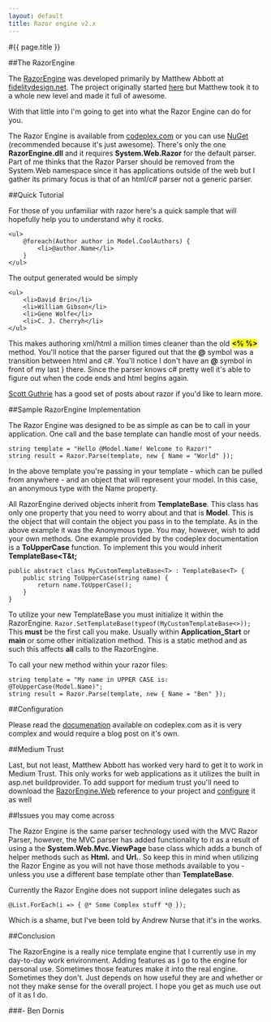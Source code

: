 ```yaml
---
layout: default
title: Razor engine v2.x
---
```

#{{ page.title }}

##The RazorEngine

The <a href='http://razorengine.codeplex.com/'>RazorEngine</a> was developed primarily by Matthew Abbott at <a href='http://fidelitydesign.net'>fidelitydesign.net</a>. The project originally started <a href='http://buildstarted.com/2010/09/29/razor-view-engine-without-mvc-at-all/'>here</a> but Matthew took it to a whole new level and made it full of awesome. 

With that little into I'm going to get into what the Razor Engine can do for you.

The Razor Engine is available from <a href='http://razorengine.codeplex.com/'>codeplex.com</a> or you can use <a href='http://nuget.org/Packages/Packages/Details/RazorEngine-2-1'>NuGet</a> (recommended because it's just awesome). There's only the one <strong>RazorEngine.dll</strong> and it requires <strong>System.Web.Razor</strong> for the default parser. Part of me thinks that the Razor Parser should be removed from the System.Web namespace since it has applications outside of the web but I gather its primary focus is that of an html/c# parser not a generic parser.

##Quick Tutorial

For those of you unfamiliar with razor here's a quick sample that will hopefully help you to understand why it rocks. 

    <ul>
        @foreach(Author author in Model.CoolAuthors) {
            <li>@author.Name</li>
        }
    </ul>


The output generated would be simply

    <ul>
        <li>David Brin</li>
        <li>William Gibson</li>
        <li>Gene Wolfe</li>
        <li>C. J. Cherryh</li>
    </ul>


This makes authoring xml/html a million times cleaner than the old <span style='background-color:yellow; font-weight:bold;'>&lt;% %&gt;</span> method. You'll notice that the parser figured out that the <strong>@</strong> symbol was a transition between html and c#. You'll notice I don't have an <strong>@</strong> symbol in front of my last } there. Since the parser knows c# pretty well it's able to figure out when the code ends and html begins again. 

<a href='http://weblogs.asp.net/scottgu/archive/2010/12/15/asp-net-mvc-3-razor-s-and-lt-text-gt-syntax.aspx'>Scott Guthrie</a> has a good set of posts about razor if you'd like to learn more.

##Sample RazorEngine Implementation

The Razor Engine was designed to be as simple as can be to call in your application. One call and the base template can handle most of your needs.

    string template = "Hello @Model.Name! Welcome to Razor!"
    string result = Razor.Parse(template, new { Name = "World" });


In the above template you're passing in your template - which can be pulled from anywhere - and an object that will represent your model. In this case, an anonymous type with the Name property.

All RazorEngine derived objects inherit from <strong>TemplateBase</strong>. This class has only one property that you need to worry about and that is <strong>Model</strong>. This is the object that will contain the object you pass in to the template. As in the above example it was the Anonymous type. You may, however, wish to add your own methods. One example provided by the codeplex documentation is a <strong>ToUpperCase</strong> function. To implement this you would inherit <strong>TemplateBase&lt;T&t;</strong>

    public abstract class MyCustomTemplateBase<T> : TemplateBase<T> {
        public string ToUpperCase(string name) {
            return name.ToUpperCase();
        }
    }


To utilize your new TemplateBase you must initialize it within the RazorEngine. `Razor.SetTemplateBase(typeof(MyCustomTemplateBase<>));` This <strong>must</strong> be the first call you make. Usually within <strong>Application_Start</strong> or <strong>main</strong> or some other initialization method. This is a static method and as such this affects <strong>all</strong> calls to the RazorEngine.

To call your new method within your razor files: 

    string template = "My name in UPPER CASE is: @ToUpperCase(Model.Name)";
    string result = Razor.Parse(template, new { Name = "Ben" });


##Configuration

Please read the <a href='http://razorengine.codeplex.com/wikipage?title=Using%20Configuration&amp;referringTitle=Documentation'>documenation</a> available on codeplex.com as it is very complex and would require a blog post on it's own.

##Medium Trust

Last, but not least, Matthew Abbott has worked very hard to get it to work in Medium Trust. This only works for web applications as it utilizes the built in asp.net buildprovider. To add support for medium trust you'll need to download the <a href='http://nuget.org/Packages/Packages/Details/RazorEngine-Web-2-1'>RazorEngine.Web</a> reference to your project and <a href='http://razorengine.codeplex.com/wikipage?title=Configuring%20RazorEngine%20for%20ASP.NET%20Medium%20Trust&amp;referringTitle=Documentation'>configure</a> it as well

##Issues you may come across

The Razor Engine is the same parser technology used with the MVC Razor Parser, however, the MVC parser has added functionality to it as a result of using a the <strong>System.Web.Mvc.ViewPage</strong> base class which adds a bunch of helper methods such as <strong>Html.</strong> and <strong>Url.</strong>. So keep this in mind when utilizing the Razor Engine as you will not have those methods available to you - unless you use a different base template other than <strong>TemplateBase</strong>.

Currently the Razor Engine does not support inline delegates such as

    @List.ForEach(i => { @* Some Complex stuff *@ });


Which is a shame, but I've been told by Andrew Nurse that it's in the works.

##Conclusion

The RazorEngine is a really nice template engine that I currently use in my day-to-day work environment. Adding features as I go to the engine for personal use. Sometimes those features make it into the real engine. Sometimes they don't. Just depends on how useful they are and whether or not they make sense for the overall project. I hope you get as much use out of it as I do. 

###- Ben Dornis